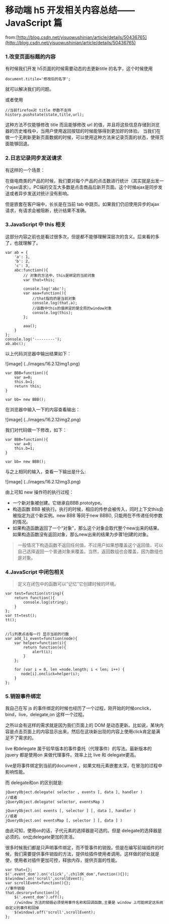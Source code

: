 # 移动端 h5 开发相关内容总结——JavaScript 篇

from:[http://blog.csdn.net/yisuowushinian/article/details/50436765](http://blog.csdn.net/yisuowushinian/article/details/50436765)

### 1.改变页面标题的内容

有时候我们开发 h5页面的时候需要动态的去更新title 的名字，这个时候使用

	document.titile='修改后的名字';

就可以解决我们的问题。

或者使用
	
	//当前firefox对 title 参数不支持
	history.pushstate(state,title,url);

这种方法不仅能够修改 title 而且能够修改 url 的值，并且将这些信息存储到浏览器的历史堆栈中，当用户使用返回按钮的时候能够得到更加好的体验。 
当我们在做一个无刷新更新页面数据的时候，可以使用这种方法来记录页面的状态，使得页面能够回退。

### 2.日志记录同步发送请求

有这样的一个场景： 

在做电商类的产品的时候，我们要对每个产品的点击数进行统计（其实就是出发一个ajax请求）。PC端的交互大多数是点击商品后新开页面。这个时候ajax是同步发送或者异步发送对统计没有影响。 

但是嵌套在客户端中，长长是在当前 tab 中跳页。如果我们仍旧使用异步的ajax 请求，有请求会被阻断，统计结果不准确。

### 3.JavaScript 中 this 相关

这部分内容之前也是看过很多次，但是都不能够理解深层次的含义。后来看的多了，也就理解了。

	var ab = {
	    'a': 1,
	    'b': 2,
	    'c': 3,
	    abc:function(){
	        // 对象的方法中，this是绑定的当前对象
	        var that=this;
	
	        console.log('abc');
	        var aaa=function(){
	            //that指向的是当前对象
	            console.log(that.a);
	            //函数中this的值绑定的是全局的window对象
	            console.log(this);
	        };
	
	        aaa();
	    }
	};
	console.log('---------');
	ab.abc();

以上代码浏览器中输出结果如下：

![image] (../images/16.2.12img1.png)

	var BBB=function(){
		var a=0;
		this.b=1;
		return this;
	}
	
	var bb= new BBB();

在浏览器中输入一下的内容查看输出：

![image] (../images/16.2.12img2.png)

我们对代码做一下修改，如下：

	var BBB=function(){
		var a=0;
		this.b=1;
	}
	
	var bb= new BBB();

与之上相同的输入，查看一下输出是什么:

![image] (../images/16.2.12img3.png)

由上可知 new 操作符的执行过程：

- 一个新对象被创建。它继承自BBB.prototype。
- 构造函数 BBB 被执行。执行的时候，相应的传参会被传入，同时上下文this会被指定为这个新实例。new BBB 等同于new BBB(), 只能用在不传递任何参数的情况。
- 如果构造函数返回了一个“对象”，那么这个对象会取代整个new出来的结果。如果构造函数没有返回对象，那么new出来的结果为步骤1创建的对象。

>一般情况下构造函数不返回任何值，不过用户如果想覆盖这个返回值，可以自己选择返回一个普通对象来覆盖。当然，返回数组也会覆盖，因为数组也是对象。

### 4.JavaScript 中闭包相关

>定义在闭包中的函数可以“记忆”它创建时候的环境。

	var test=function(string){
	    return function(){
	        console.log(string);
	    }
	};
	var tt=test();
	tt();


	//li列表点击每一行 显示当前的行数 
	var add_li_event=function(node){
	    var helper=function(i){
	        return function(e){
	            alert(i);
	        }
	    };
	
	    for (var i = 0, len =node.length; i < len; i++) {
	       node[i].onclick=helper(i); 
	    }
	};

### 5.销毁事件绑定

我自己在写 js 的事件绑定的时候也经历了一个过程，刚开始的时候onclick，bind，live，delegate,on 这样一个过程。

之所以会有这样的需求就是因为我们页面上的 DOM 是动态更新。比如说，某块内容是点击页面上的内容显示出来，然后在这块新出现的内容上使用click肯定是满足不了需求的。

live 和delegate 属于较早版本的事件委托（代理事件）的写法。最新版本的 jquery 都是使用on 来做代理事件。效率上比 live 和 delegate更高。

live是将事件绑定到当前的document ，如果文档元素嵌套太深，在冒泡的过程中影响性能。 

而 delegate和on 的区别就是:

	jQueryObject.delegate( selector , events [, data ], handler )
	//或者
	jQueryObject.delegate( selector, eventsMap )
	
	jQueryObject.on( events [, selector ] [, data ], handler )
	//或者
	jQueryObject.on( eventsMap [, selector ] [, data ] )

由此可知，使用on的话，子代元素的选择器是可选的。但是 delegate的选择器是必须的。on比delegate更加的灵活。

很多时候我们都是只声明事件绑定，而不管事件的销毁。但是在编写前端插件的时候，我们需要提供事件销毁的方法，提供给插件使用者调用。这样做的好处就是使，使用者对插件更加可控，释放内存，提供页面的性能。

	var that={};
    $('.event_dom').on('click','.childK_dom',function(){});
    $(window).on('scroll',scrollEvent);
    var scrollEvent=function(){};
    //事件销毁
    that.desrory=function(){
        $('.event_dom').off();
        //window 方法的销毁必须使用事件名称和回调函数,主要是 window 上可能绑定这系统自定义的事件和回掉
        $(window).off('scroll',scrollEvent);
    };